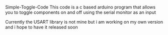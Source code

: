 Simple-Toggle-Code 
This code is a c based arduino program that allows you to toggle components on and off using the serial monitor as an input


Currently the USART library is not mine but i am working on my own version and i hope to have it released soon 
